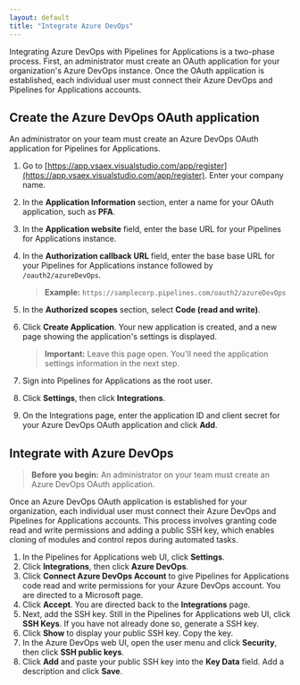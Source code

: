 ```yaml
---
layout: default
title: "Integrate Azure DevOps"
--- 
```


Integrating Azure DevOps with Pipelines for Applications is a two-phase process. First, an administrator must create an OAuth application for your organization's Azure DevOps instance. Once the OAuth application is established, each individual user must connect their Azure DevOps and Pipelines for Applications accounts. 

## Create the Azure DevOps OAuth application

An administrator on your team must create an Azure DevOps OAuth application for Pipelines for Applications. 

1. Go to [https://app.vsaex.visualstudio.com/app/register](https://app.vsaex.visualstudio.com/app/register). Enter your company name.

1. In the **Application Information** section, enter a name for your OAuth application, such as **PFA**.

1. In the **Application website** field, enter the base URL for your Pipelines for Applications instance.

1. In the **Authorization callback URL** field, enter the base base URL for your Pipelines for Applications instance followed by `/oauth2/azureDevOps`. 

   > **Example:** `https://samplecorp.pipelines.com/oauth2/azureDevOps`

1. In the **Authorized scopes** section, select **Code (read and write)**.

1. Click **Create Application**. Your new application is created, and a new page showing the application's settings is displayed.

   > **Important:** Leave this page open. You'll need the application settings information in the next step.
   
1. Sign into Pipelines for Applications as the root user.
2. Click **Settings**, then click **Integrations**.
   
1. On the Integrations page, enter the application ID and client secret for your Azure DevOps OAuth application and click **Add**.

## Integrate with Azure DevOps

> **Before you begin:** An administrator on your team must create an Azure DevOps OAuth application. 

Once an Azure DevOps OAuth application is established for your organization, each individual user must connect their Azure DevOps and Pipelines for Applications accounts. This process involves granting code read and write permissions and adding a public SSH key, which enables cloning of modules and control repos during automated tasks.

1. In the Pipelines for Applications web UI, click **Settings**.
1. Click **Integrations**, then click **Azure DevOps**.
1. Click **Connect Azure DevOps Account** to give Pipelines for Applications code read and write permissions for your Azure DevOps account. You are directed to a Microsoft page.
1. Click **Accept**. You are directed back to the **Integrations** page.
1. Next, add the SSH key. Still in the Pipelines for Applications web UI, click **SSH Keys**. If you have not already done so, generate a SSH key. 
1. Click **Show** to display your public SSH key. Copy the key.
1. In the Azure DevOps web UI, open the user menu and click **Security**, then click **SSH public keys**.
1. Click **Add** and paste your public SSH key into the **Key Data** field. Add a description and click **Save**.